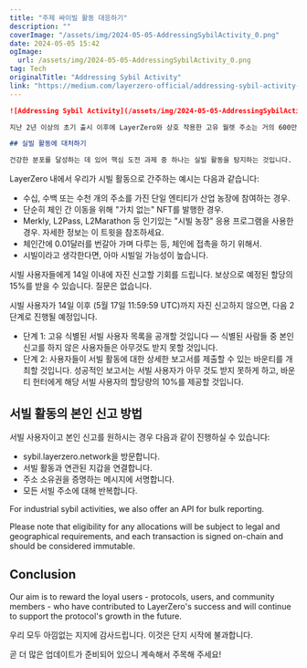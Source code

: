 ```yaml
---
title: "주제 싸이빌 활동 대응하기"
description: ""
coverImage: "/assets/img/2024-05-05-AddressingSybilActivity_0.png"
date: 2024-05-05 15:42
ogImage: 
  url: /assets/img/2024-05-05-AddressingSybilActivity_0.png
tag: Tech
originalTitle: "Addressing Sybil Activity"
link: "https://medium.com/layerzero-official/addressing-sybil-activity-a2f92218ddd3"
---
```



```markdown
![Addressing Sybil Activity](/assets/img/2024-05-05-AddressingSybilActivity_0.png)

지난 2년 이상의 초기 출시 이후에 LayerZero와 상호 작용한 고유 월렛 주소는 거의 600만 개에 이릅니다. 토큰 분배를 고려할 때 중요한 점은 네트워크를 시작하는 데 최적의 사용자 집합을 식별하는 것입니다. 저희의 결론은 가장 내구성 있는 사용자여야 합니다. 내구성이란 프로토콜을 계속 사용하거나 미래에 과거 행위를 반복할 가능성이 가장 높은 사용자를 말합니다.

## 실빌 활동에 대처하기

건강한 분포를 달성하는 데 있어 핵심 도전 과제 중 하나는 실빌 활동을 탐지하는 것입니다.
```



LayerZero 내에서 우리가 시빌 활동으로 간주하는 예시는 다음과 같습니다:

- 수십, 수백 또는 수천 개의 주소를 가진 단일 엔티티가 산업 농장에 참여하는 경우.
- 단순히 체인 간 이동을 위해 "가치 없는" NFT를 발행한 경우.
- Merkly, L2Pass, L2Marathon 등 인기있는 "시빌 농장" 응용 프로그램을 사용한 경우. 자세한 정보는 이 트윗을 참조하세요.
- 체인간에 0.01달러를 번갈아 가며 다루는 등, 체인에 접촉을 하기 위해서.
- 시빌이라고 생각한다면, 아마 시빌일 가능성이 높습니다.

시빌 사용자들에게 14일 이내에 자진 신고할 기회를 드립니다. 보상으로 예정된 할당의 15%를 받을 수 있습니다. 질문은 없습니다.

시빌 사용자가 14일 이후 (5월 17일 11:59:59 UTC)까지 자진 신고하지 않으면, 다음 2단계로 진행될 예정입니다.



- 단계 1: 고유 식별된 서빌 사용자 목록을 공개할 것입니다 — 식별된 사람들 중 본인 신고를 하지 않은 사용자들은 아무것도 받지 못할 것입니다.
- 단계 2: 사용자들이 서빌 활동에 대한 상세한 보고서를 제출할 수 있는 바운티를 개최할 것입니다. 성공적인 보고서는 서빌 사용자가 아무 것도 받지 못하게 하고, 바운티 헌터에게 해당 서빌 사용자의 할당량의 10%를 제공할 것입니다.

## 서빌 활동의 본인 신고 방법

서빌 사용자이고 본인 신고를 원하시는 경우 다음과 같이 진행하실 수 있습니다:

- sybil.layerzero.network을 방문합니다.
- 서빌 활동과 연관된 지갑을 연결합니다.
- 주소 소유권을 증명하는 메시지에 서명합니다.
- 모든 서빌 주소에 대해 반복합니다.



For industrial sybil activities, we also offer an API for bulk reporting.

Please note that eligibility for any allocations will be subject to legal and geographical requirements, and each transaction is signed on-chain and should be considered immutable.

## Conclusion

Our aim is to reward the loyal users - protocols, users, and community members - who have contributed to LayerZero's success and will continue to support the protocol's growth in the future.



우리 모두 아낌없는 지지에 감사드립니다. 이것은 단지 시작에 불과합니다.

곧 더 많은 업데이트가 준비되어 있으니 계속해서 주목해 주세요!